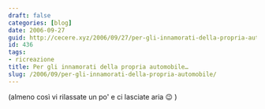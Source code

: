 ```yaml
---
draft: false
categories: [blog]
date: 2006-09-27
guid: http://cecere.xyz/2006/09/27/per-gli-innamorati-della-propria-automobile/
id: 436
tags:
- ricreazione
title: Per gli innamorati della propria automobile…
slug: /2006/09/per-gli-innamorati-della-propria-automobile/
---
```


(almeno così vi rilassate un po' e ci lasciate aria 😉 )

<div>
</div>